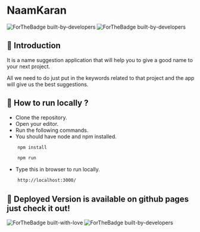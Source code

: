 # NaamKaran



![ForTheBadge built-by-developers](https://forthebadge.com/images/badges/made-with-javascript.svg)
![ForTheBadge built-by-developers](https://forthebadge.com/images/badges/uses-css.svg)



## 📌 Introduction

 It is a name suggestion application that will help you to give a good name to your next project.

 All we need to do just put in the keywords related to that project and the app will give us the best suggestions.


## 📌 How to run locally ?
- Clone the repository.
- Open your  editor.
- Run the following commands.
- You should have node and npm installed.
```sh
    npm install
```
```sh
    npm run
```
- Type this in browser to run locally.
```sh
    http://localhost:3000/
```
## 📌 Deployed Version is available on github pages just check it out!

![ForTheBadge built-with-love](https://forthebadge.com/images/badges/built-with-love.svg)
![ForTheBadge built-by-developers](https://forthebadge.com/images/badges/powered-by-coffee.svg)

